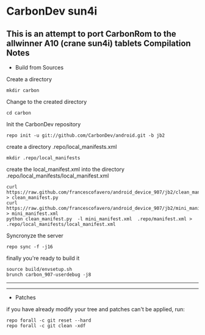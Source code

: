 CarbonDev sun4i
===============
This is an attempt to port CarbonRom to the allwinner A10 (crane sun4i) tablets
Compilation Notes
-----------------

* Build from Sources

Create a directory

	mkdir carbon

Change to the created directory

	cd carbon

Init the CarbonDev repository

	repo init -u git://github.com/CarbonDev/android.git -b jb2

create a directory .repo/local_manifests.xml

	mkdir .repo/local_manifests

create the local_manifest.xml into the directory .repo/local_manifests/local_manifest.xml

	curl https://raw.github.com/francescofavero/android_device_907/jb2/clean_manifest.py > clean_manifest.py
	curl https://raw.github.com/francescofavero/android_device_907/jb2/mini_manifest.xml > mini_manifest.xml
	python clean_manifest.py  -l mini_manifest.xml  .repo/manifest.xml > .repo/local_manifests/local_manifest.xml

Syncronyze the server

	repo sync -f -j16

finally you're ready to build it

	source build/envsetup.sh
	brunch carbon_907-userdebug -j8

--------------

--------------

* Patches 

if you have already modify your tree and patches can't be applied, run: 

	repo forall -c git reset --hard
	repo forall -c git clean -xdf
